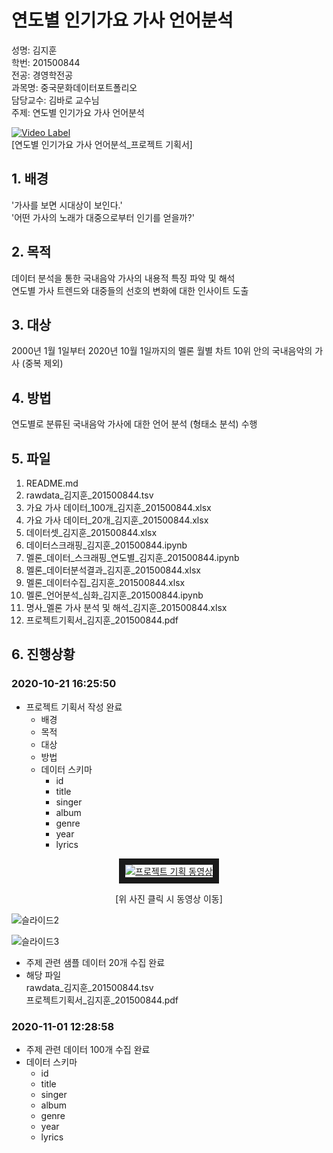 연도별 인기가요 가사 언어분석
==================================
성명: 김지훈  
학번: 201500844  
전공: 경영학전공  
과목명: 중국문화데이터포트폴리오  
담당교수: 김바로 교수님  
주제: 연도별 인기가요 가사 언어분석  

[![Video Label](http://img.youtube.com/vi/HOyc77GOx7w/0.jpg)](https://youtu.be/HOyc77GOx7w?)  
[연도별 인기가요 가사 언어분석_프로젝트 기획서]

## 1. 배경

'가사를 보면 시대상이 보인다.'  
'어떤 가사의 노래가 대중으로부터 인기를 얻을까?'  
  


## 2. 목적

데이터 분석을 통한 국내음악 가사의 내용적 특징 파악 및 해석  
연도별 가사 트렌드와 대중들의 선호의 변화에 대한 인사이트 도출

## 3. 대상

2000년 1월 1일부터 2020년 10월 1일까지의 멜론 월별 차트 10위 안의 국내음악의 가사 (중복 제외)

## 4. 방법

연도별로 분류된 국내음악 가사에 대한 언어 분석 (형태소 분석) 수행  

## 5. 파일

1. README.md  
2. rawdata_김지훈_201500844.tsv  
3. 가요 가사 데이터_100개_김지훈_201500844.xlsx  
4. 가요 가사 데이터_20개_김지훈_201500844.xlsx  
5. 데이터셋_김지훈_201500844.xlsx  
6. 데이터스크래핑_김지훈_201500844.ipynb  
7. 멜론_데이터_스크래핑_연도별_김지훈_201500844.ipynb  
8. 멜론_데이터분석결과_김지훈_201500844.xlsx  
9. 멜론_데이터수집_김지훈_201500844.xlsx  
10. 멜론_언어분석_심화_김지훈_201500844.ipynb  
11. 명사_멜론 가사 분석 및 해석_김지훈_201500844.xlsx  
12. 프로젝트기획서_김지훈_201500844.pdf  

  
## 6. 진행상황
### 2020-10-21 16:25:50
- 프로젝트 기획서 작성 완료  
  - 배경
  - 목적
  - 대상
  - 방법
  - 데이터 스키마
    - id
    - title
    - singer
    - album
    - genre
    - year
    - lyrics
   
<p align="center"><a href="https://youtu.be/HOyc77GOx7w?" target="_blank"><img src="https://user-images.githubusercontent.com/74039406/101237018-ea06f780-3718-11eb-95d7-011c5599f954.png" alt="프로젝트 기획 동영상" border="10" /></a></p>
    
<p align="center">[위 사진 클릭 시 동영상 이동]</p>   
    
    
![슬라이드2](https://user-images.githubusercontent.com/74039406/101236644-546a6880-3716-11eb-9294-8c98c0654b6a.PNG)
   
   
![슬라이드3](https://user-images.githubusercontent.com/74039406/101236650-5cc2a380-3716-11eb-9d7d-e1215301a77d.PNG)
  
  
- 주제 관련 샘플 데이터 20개 수집 완료  
- 해당 파일  
rawdata_김지훈_201500844.tsv  
프로젝트기획서_김지훈_201500844.pdf  
  
### 2020-11-01 12:28:58
- 주제 관련 데이터 100개 수집 완료
- 데이터 스키마
  - id
  - title
  - singer
  - album
  - genre
  - year
  - lyrics
